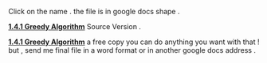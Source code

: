 Click on the name .
the file is in google docs shape .

  **[1.4.1 Greedy Algorithm](https://docs.google.com/document/d/17TeMr-FhIZzSDDzmgv34e0MjRftttV6jqWSIZSpkC0Q/edit?usp=sharing
)** Source Version .




**[1.4.1 Greedy Algorithm](https://docs.google.com/document/d/1rz07c2PF3ntFTmPppHfYT3YOX0xUJxZja6vQekouF3s/edit?usp=sharing
)** a free copy you can do anything you want with that ! but , send me final file in a word format or in another google docs address .
